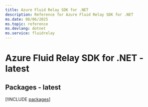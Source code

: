 ```yaml
---
title: Azure Fluid Relay SDK for .NET
description: Reference for Azure Fluid Relay SDK for .NET
ms.date: 08/06/2025
ms.topic: reference
ms.devlang: dotnet
ms.service: fluidrelay
---
```

# Azure Fluid Relay SDK for .NET - latest
## Packages - latest
[!INCLUDE [packages](fluid-relay-index.md)]